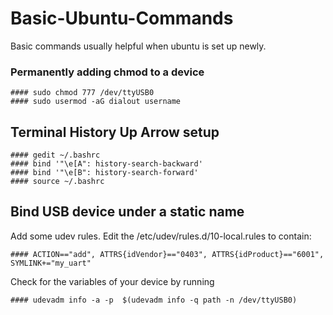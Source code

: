 # Basic-Ubuntu-Commands
Basic commands usually helpful when ubuntu is set up newly.

### Permanently adding chmod to a device
```
#### sudo chmod 777 /dev/ttyUSB0
#### sudo usermod -aG dialout username
```
## Terminal History Up Arrow setup
```
#### gedit ~/.bashrc
#### bind '"\e[A": history-search-backward'
#### bind '"\e[B": history-search-forward'
#### source ~/.bashrc
```
## Bind USB device under a static name

Add some udev rules. 
Edit the /etc/udev/rules.d/10-local.rules to contain:
```
#### ACTION=="add", ATTRS{idVendor}=="0403", ATTRS{idProduct}=="6001", SYMLINK+="my_uart"
```
Check for the variables of your device by running
```
#### udevadm info -a -p  $(udevadm info -q path -n /dev/ttyUSB0)
```
